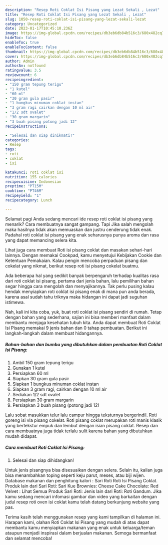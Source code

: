 ```yaml
---
description: "Resep Roti Coklat Isi Pisang yang Lezat Sekali , Lezat"
title: "Resep Roti Coklat Isi Pisang yang Lezat Sekali , Lezat"
slug: 1050-resep-roti-coklat-isi-pisang-yang-lezat-sekali-lezat
category: Uncategorized
date: 2023-01-17T10:45:10.236Z
image: https://img-global.cpcdn.com/recipes/db3eb6db84b516c3/680x482cq70/roti-coklat-isi-pisang-foto-resep-utama.jpg
hideToc: false
enableToc: true
enableTocContent: false
thumbnail: https://img-global.cpcdn.com/recipes/db3eb6db84b516c3/680x482cq70/roti-coklat-isi-pisang-foto-resep-utama.jpg
cover: https://img-global.cpcdn.com/recipes/db3eb6db84b516c3/680x482cq70/roti-coklat-isi-pisang-foto-resep-utama.jpg
author: Admin
authorAv: notfound
ratingvalue: 3.5
reviewcount: 6
recipeingredient:
- "150 gram tepung terigu"
- "1 kutel"
- "60 ml"
- "30 gram gula pasir"
- "1 bungkus minuman coklat instan"
- "3 gram ragi cairkan dengan 10 ml air"
- "1/2 sdt ovalet"
- "30 gram margarin"
- "3 buah pisang potong jadi 12"
recipeinstructions:

- "Selesai dan siap dinikmati!"
categories:
- Resep
tags:
- roti
- coklat
- isi

katakunci: roti coklat isi 
nutrition: 155 calories
recipecuisine: Indonesian
preptime: "PT15M"
cooktime: "PT46M"
recipeyield: "1"
recipecategory: Lunch

---
```



Selamat pagi Anda sedang mencari ide resep roti coklat isi pisang yang menarik? Cara membuatnya sangat gampang. Tapi Jika salah mengolah maka hasilnya tidak akan memuaskan dan justru cenderung tidak enak. Padahal roti coklat isi pisang yang enak seharusnya punya aroma dan rasa yang dapat memancing selera kita.


Lihat juga cara membuat Roti isi pisang coklat dan masakan sehari-hari lainnya. Dengan memakai Cookpad, kamu menyetujui Kebijakan Cookie dan Ketentuan Pemakaian. Kalau pengin mencoba perpaduan pisang dan cokelat yang nikmat, berikut resep roti isi pisang cokelat buatmu.

Ada beberapa hal yang sedikit banyak berpengaruh terhadap kualitas rasa dari roti coklat isi pisang, pertama dari jenis bahan, lalu pemilihan bahan segar hingga cara mengolah dan menyajikannya. Tak perlu pusing kalau hendak menyiapkan roti coklat isi pisang enak di mana pun anda berada, karena asal sudah tahu triknya maka hidangan ini dapat jadi suguhan istimewa.


Nah, kali ini kita coba, yuk, buat roti coklat isi pisang sendiri di rumah. Tetap dengan bahan yang sederhana, sajian ini bisa memberi manfaat dalam membantu menjaga kesehatan tubuh kita. Anda dapat membuat Roti Coklat Isi Pisang memakai 9 jenis bahan dan 0 tahap pembuatan. Berikut ini langkah-langkah dalam membuat hidangannya.

<!--inarticleads1-->

##### Bahan-bahan dan bumbu yang dibutuhkan dalam pembuatan Roti Coklat Isi Pisang:

1. Ambil 150 gram tepung terigu
1. Gunakan 1 kutel
1. Persiapkan 60 ml
1. Siapkan 30 gram gula pasir
1. Siapkan 1 bungkus minuman coklat instan
1. Siapkan 3 gram ragi, cairkan dengan 10 ml air
1. Sediakan 1/2 sdt ovalet
1. Persiapkan 30 gram margarin
1. Persiapkan 3 buah pisang (potong jadi 12)


Lalu sobat masukkan telur lalu campur hingga teksturnya bergerindil. Roti goreng isi vla pisang cokelat. Roti pisang coklat merupakan roti manis klasik yang bertekstur empuk dan lembut dengan isian pisang coklat. Resep dan cara membuatnya juga tidak terlalu sulit karena bahan yang dibutuhkan mudah didapat. 

<!--inarticleads2-->

##### Cara membuat Roti Coklat Isi Pisang:


1. Selesai dan siap dihidangkan!

Untuk jenis pisangnya bisa disesuaikan dengan selera. Selain itu, kalian juga bisa menambahkan toping seperti keju parut, meses, atau biji wijen. Database makanan dan penghitung kalori : Sari Roti Roti Isi Pisang Coklat. Produk lain dari Sari Roti: Sari Kue Brownies: Cheese Cake Chocolate: Red Velvet : Lihat Semua Produk Sari Roti: Jenis lain dari Roti: Roti Gandum. Jika kamu sedang mencari infomasi gambar dan video yang barkaitan dengan judul resep roti oven isi coklat kamu telah datang berkunjung website yang pas. 

Terima kasih telah menggunakan resep yang kami tampilkan di halaman ini. Harapan kami, olahan Roti Coklat Isi Pisang yang mudah di atas dapat membantu kamu menyiapkan makanan yang enak untuk keluarga/teman ataupun menjadi inspirasi dalam berjualan makanan. Semoga bermanfaat dan selamat mencoba!
